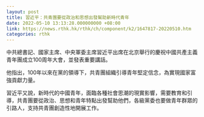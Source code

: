 ```yaml
---
layout: post
title: 習近平：共青團要從政治和思想出發幫助新時代青年
date: 2022-05-10 13:13:28.000000000 +08:00
link: https://news.rthk.hk/rthk/ch/component/k2/1647817-20220510.htm
categories: rthk
---
```


中共總書記、國家主席、中央軍委主席習近平出席在北京舉行的慶祝中國共產主義青年團成立100周年大會，並發表重要講話。

他指出，100年以來在黨的領導下，共青團組織引導青年堅定信念，為實現國家富強貢獻力量。

習近平又說，新時代的中國青年，面臨各種社會思潮的現實影響，需要教育和引導，共青團要從政治、思想和青年特點出發幫助他們，各級黨委也要做青年群眾的引路人，支持共青團創造性地開展工作。
